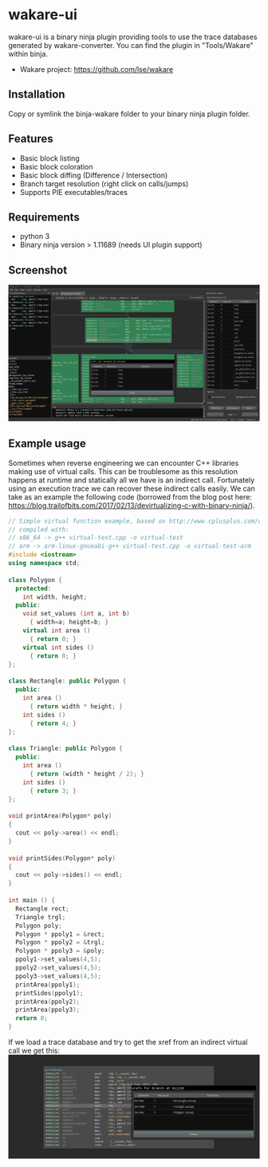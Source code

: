 # wakare-ui
wakare-ui is a binary ninja plugin providing tools to use the trace databases generated by wakare-converter. You can find the plugin in "Tools/Wakare" within binja.

- Wakare project: https://github.com/lse/wakare

## Installation
Copy or symlink the binja-wakare folder to your binary ninja plugin folder.

## Features
- Basic block listing
- Basic block coloration
- Basic block diffing (Difference / Intersection)
- Branch target resolution (right click on calls/jumps)
- Supports PIE executables/traces

## Requirements
- python 3
- Binary ninja version > 1.11689 (needs UI plugin support)

## Screenshot
![Basic block viewer](assets/binja-screen-global.png)

## Example usage
Sometimes when reverse engineering we can encounter C++ libraries making use of virtual calls. This can be troublesome as this resolution happens at runtime and statically all we have is an indirect call. Fortunately using an execution trace we can recover these indirect calls easily. We can take as an example the following code (borrowed from the blog post here: https://blog.trailofbits.com/2017/02/13/devirtualizing-c-with-binary-ninja/).

```cpp
// Simple virtual function example, based on http://www.cplusplus.com/doc/tutorial/polymorphism/
// compiled with:
// x86_64 -> g++ virtual-test.cpp -o virtual-test
// arm -> arm-linux-gnueabi-g++ virtual-test.cpp -o virtual-test-arm
#include <iostream>
using namespace std;

class Polygon {
  protected:
    int width, height;
  public:
    void set_values (int a, int b)
      { width=a; height=b; }
    virtual int area ()
      { return 0; }
    virtual int sides ()
      { return 0; }
};

class Rectangle: public Polygon {
  public:
    int area ()
      { return width * height; }
    int sides ()
      { return 4; }
};

class Triangle: public Polygon {
  public:
    int area ()
      { return (width * height / 2); }
    int sides ()
      { return 3; }
};

void printArea(Polygon* poly)
{
  cout << poly->area() << endl;
}

void printSides(Polygon* poly)
{
  cout << poly->sides() << endl;
}

int main () {
  Rectangle rect;
  Triangle trgl;
  Polygon poly;
  Polygon * ppoly1 = &rect;
  Polygon * ppoly2 = &trgl;
  Polygon * ppoly3 = &poly;
  ppoly1->set_values(4,5);
  ppoly2->set_values(4,5);
  ppoly3->set_values(4,5);
  printArea(ppoly1);
  printSides(ppoly1);
  printArea(ppoly2);
  printArea(ppoly3);
  return 0;
}
```

If we load a trace database and try to get the xref from an indirect virtual call we get this:
![wakare virtual call](assets/binja-cpp-refs.png)
